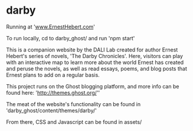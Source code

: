 # darby
Running at 'www.ErnestHebert.com'

To run locally, cd to darby_ghost/ and run 'npm start'

This is a companion website by the DALI Lab created for author Ernest Hebert's series of novels, 'The Darby Chronicles'. Here, visitors can play with an interactive map to learn more about the world Ernest has created and peruse the novels, as well as read essays, poems, and blog posts that Ernest plans to add on a regular basis.

This project runs on the Ghost blogging platform, and more info can be found here: 'http://themes.ghost.org/''

The meat of the website's functionality can be found in 'darby_ghost/content/themes/darby/'

From there, CSS and Javascript can be found in assets/